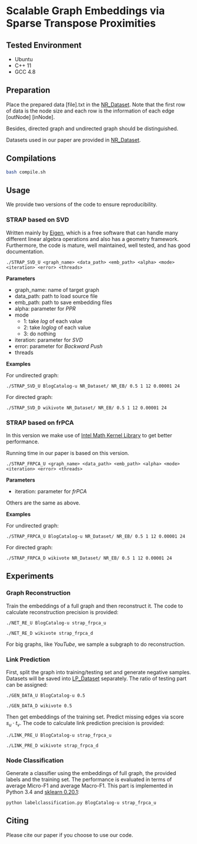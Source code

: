 # Scalable Graph Embeddings via Sparse Transpose Proximities


## Tested Environment
- Ubuntu
- C++ 11
- GCC 4.8


## Preparation
Place the prepared data [file].txt in the [NR_Dataset](https://github.com/yinyuan1227/STRAP-git/tree/master/NR_Dataset). Note that the first row of data is the node size and each row is the information of each edge [outNode] [inNode].

Besides, directed graph and undirected graph should be distinguished. 

Datasets used in our paper are provided in [NR_Dataset](https://github.com/yinyuan1227/STRAP-git/tree/master/NR_Dataset).


## Compilations
```sh
bash compile.sh
```

## Usage
We provide two versions of the code to ensure reproducibility.
### STRAP based on SVD
Written mainly by [Eigen](https://eigen.tuxfamily.org/dox/index.html), which is a free software that can handle many different linear algebra operations and also has a geometry framework. Furthermore, the code is mature, well maintained, well tested, and has good documentation.  

```
./STRAP_SVD_U <graph_name> <data_path> <emb_path> <alpha> <mode> <iteration> <error> <threads>
```
**Parameters**

- graph_name: name of target graph
- data_path: path to load source file 
- emb_path: path to save embedding files
- alpha: parameter for *PPR*
- mode
	- 1: take *log* of each value
	- 2: take *loglog* of each value
	- 3: do nothing
- iteration: parameter for *SVD*
- error: parameter for *Backward Push*
- threads

**Examples**

For undirected graph:
```
./STRAP_SVD_U BlogCatalog-u NR_Dataset/ NR_EB/ 0.5 1 12 0.00001 24
```

For directed graph:
```
./STRAP_SVD_D wikivote NR_Dataset/ NR_EB/ 0.5 1 12 0.00001 24
```


### STRAP based on frPCA
In this version we make use of [Intel Math Kernel Library](https://software.intel.com/en-us/mkl) to get better performance.

Running time in our paper is based on this version. 

```
./STRAP_FRPCA_U <graph_name> <data_path> <emb_path> <alpha> <mode> <iteration> <error> <threads>
```

**Parameters**

- iteration: parameter for *frPCA*

Others are the same as above.


**Examples**

For undirected graph:
```
./STRAP_FRPCA_U BlogCatalog-u NR_Dataset/ NR_EB/ 0.5 1 12 0.00001 24
```

For directed graph:
```
./STRAP_FRPCA_D wikivote NR_Dataset/ NR_EB/ 0.5 1 12 0.00001 24
```



## Experiments
### Graph Reconstruction
Train the embeddings of a full graph and then reconstruct it. The code to calculate reconstruction precision is provided:

```
./NET_RE_U BlogCatalog-u strap_frpca_u
```

```
./NET_RE_D wikivote strap_frpca_d
```
For big graphs, like *YouTube*, we sample a subgraph to do reconstruction. 

### Link Prediction
First, split the graph into training/testing set and generate negative samples. Datasets will be saved into [LP_Dataset](https://github.com/yinyuan1227/STRAP-git/tree/master/LP_Dataset) separately. The ratio of testing part can be assigned:
 
```
./GEN_DATA_U BlogCatalog-u 0.5
```

```
./GEN_DATA_D wikivote 0.5
```
Then get embeddings of the training set. Predict missing edges via score $s_u
 \cdot t_v$. The code to calculate link prediction precision is provided:

 ```
 ./LINK_PRE_U BlogCatalog-u strap_frpca_u
 ```
 
 ```
 ./LINK_PRE_D wikivote strap_frpca_d
 ```
 
### Node Classification
Generate a classifier using the embeddings of full graph, the provided labels and the training set. The performance is evaluated in terms of average Micro-F1 and average Macro-F1.
This part is implemented in Python 3.4 and [sklearn 0.20.1](https://scikit-learn.org/stable/):

```
python labelclassification.py BlogCatalog-u strap_frpca_u
```


## Citing
Please cite our paper if you choose to use our code. 

```
```
